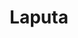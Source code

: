---
layout: post
title: "Laputa"
category: portfolio
tags: illustration
thumbnail: /portfolio/thumbs/laputa.png
full: /portfolio/full/laputa/full.jpg
detail: /portfolio/detail/laputa.jpg
medium: Digital Painting
description:
---